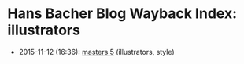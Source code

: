 # Hans Bacher Blog Wayback Index: illustrators

* 2015-11-12 (16:36): [masters 5](https://web.archive.org/web/https://one1more2time3.wordpress.com/2015/11/12/masters-5/) (illustrators, style)